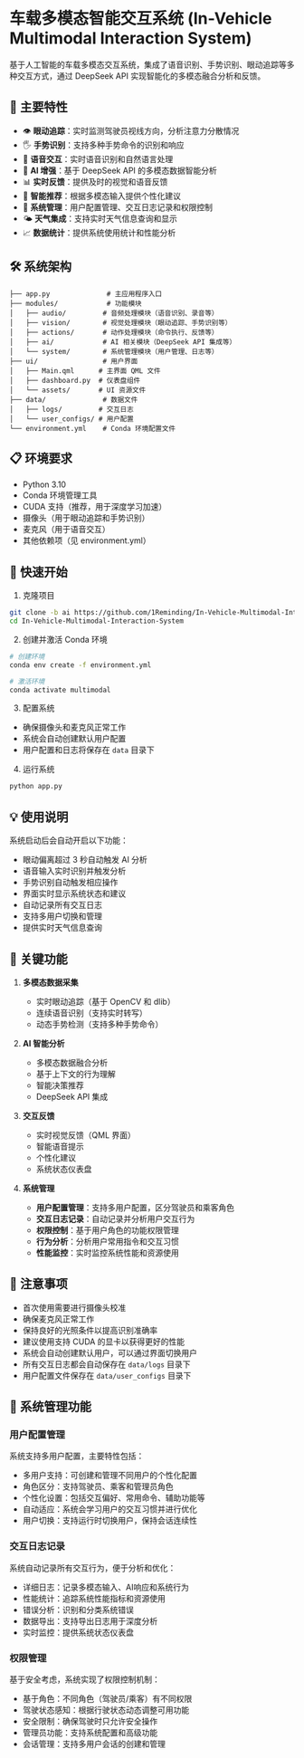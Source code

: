 # 车载多模态智能交互系统 (In-Vehicle Multimodal Interaction System)

基于人工智能的车载多模态交互系统，集成了语音识别、手势识别、眼动追踪等多种交互方式，通过 DeepSeek API 实现智能化的多模态融合分析和反馈。

## 🌟 主要特性

- 👁 **眼动追踪**：实时监测驾驶员视线方向，分析注意力分散情况
- 🖐 **手势识别**：支持多种手势命令的识别和响应
- 🎤 **语音交互**：实时语音识别和自然语言处理
- 🤖 **AI 增强**：基于 DeepSeek API 的多模态数据智能分析
- 📊 **实时反馈**：提供及时的视觉和语音反馈
- 🎯 **智能推荐**：根据多模态输入提供个性化建议
- 👤 **系统管理**：用户配置管理、交互日志记录和权限控制
- 🌤️ **天气集成**：支持实时天气信息查询和显示
- 📈 **数据统计**：提供系统使用统计和性能分析

## 🛠 系统架构

```
├── app.py              # 主应用程序入口
├── modules/            # 功能模块
│   ├── audio/         # 音频处理模块（语音识别、录音等）
│   ├── vision/        # 视觉处理模块（眼动追踪、手势识别等）
│   ├── actions/       # 动作处理模块（命令执行、反馈等）
│   ├── ai/            # AI 相关模块（DeepSeek API 集成等）
│   └── system/        # 系统管理模块（用户管理、日志等）
├── ui/                # 用户界面
│   ├── Main.qml      # 主界面 QML 文件
│   ├── dashboard.py  # 仪表盘组件
│   └── assets/       # UI 资源文件
├── data/              # 数据文件
│   ├── logs/         # 交互日志
│   └── user_configs/ # 用户配置
└── environment.yml    # Conda 环境配置文件
```

## 📋 环境要求

- Python 3.10
- Conda 环境管理工具
- CUDA 支持（推荐，用于深度学习加速）
- 摄像头（用于眼动追踪和手势识别）
- 麦克风（用于语音交互）
- 其他依赖项（见 environment.yml）

## 🚀 快速开始

1. 克隆项目
```bash
git clone -b ai https://github.com/1Reminding/In-Vehicle-Multimodal-Interaction-System.git
cd In-Vehicle-Multimodal-Interaction-System
```

2. 创建并激活 Conda 环境
```bash
# 创建环境
conda env create -f environment.yml

# 激活环境
conda activate multimodal
```

3. 配置系统
- 确保摄像头和麦克风正常工作
- 系统会自动创建默认用户配置
- 用户配置和日志将保存在 `data` 目录下

4. 运行系统
```bash
python app.py
```

## 💡 使用说明

系统启动后会自动开启以下功能：
- 眼动偏离超过 3 秒自动触发 AI 分析
- 语音输入实时识别并触发分析
- 手势识别自动触发相应操作
- 界面实时显示系统状态和建议
- 自动记录所有交互日志
- 支持多用户切换和管理
- 提供实时天气信息查询

## 🔑 关键功能

1. **多模态数据采集**
   - 实时眼动追踪（基于 OpenCV 和 dlib）
   - 连续语音识别（支持实时转写）
   - 动态手势检测（支持多种手势命令）

2. **AI 智能分析**
   - 多模态数据融合分析
   - 基于上下文的行为理解
   - 智能决策推荐
   - DeepSeek API 集成

3. **交互反馈**
   - 实时视觉反馈（QML 界面）
   - 智能语音提示
   - 个性化建议
   - 系统状态仪表盘

4. **系统管理**
   - **用户配置管理**：支持多用户配置，区分驾驶员和乘客角色
   - **交互日志记录**：自动记录并分析用户交互行为
   - **权限控制**：基于用户角色的功能权限管理
   - **行为分析**：分析用户常用指令和交互习惯
   - **性能监控**：实时监控系统性能和资源使用

## 📝 注意事项

- 首次使用需要进行摄像头校准
- 确保麦克风正常工作
- 保持良好的光照条件以提高识别准确率
- 建议使用支持 CUDA 的显卡以获得更好的性能
- 系统会自动创建默认用户，可以通过界面切换用户
- 所有交互日志都会自动保存在 `data/logs` 目录下
- 用户配置文件保存在 `data/user_configs` 目录下

## 🔐 系统管理功能

### 用户配置管理

系统支持多用户配置，主要特性包括：

- 多用户支持：可创建和管理不同用户的个性化配置
- 角色区分：支持驾驶员、乘客和管理员角色
- 个性化设置：包括交互偏好、常用命令、辅助功能等
- 自动适应：系统会学习用户的交互习惯并进行优化
- 用户切换：支持运行时切换用户，保持会话连续性

### 交互日志记录

系统自动记录所有交互行为，便于分析和优化：

- 详细日志：记录多模态输入、AI响应和系统行为
- 性能统计：追踪系统性能指标和资源使用
- 错误分析：识别和分类系统错误
- 数据导出：支持导出日志用于深度分析
- 实时监控：提供系统状态仪表盘

### 权限管理

基于安全考虑，系统实现了权限控制机制：

- 基于角色：不同角色（驾驶员/乘客）有不同权限
- 驾驶状态感知：根据行驶状态动态调整可用功能
- 安全限制：确保驾驶时只允许安全操作
- 管理员功能：支持系统配置和高级功能
- 会话管理：支持多用户会话的创建和管理
